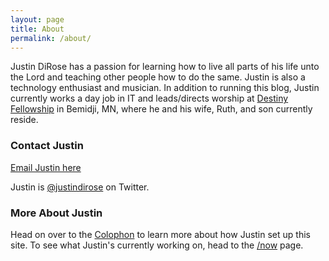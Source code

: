 ```yaml
---
layout: page
title: About
permalink: /about/
---
```


Justin DiRose has a passion for learning how to live all parts of his life unto the Lord and teaching other people how to do the same. Justin is also a technology enthusiast and musician. In addition to running this blog, Justin currently works a day job in IT and leads/directs worship at [Destiny Fellowship](http://dfbemidji.com) in Bemidji, MN, where he and his wife, Ruth, and son currently reside.

### Contact Justin

[Email Justin here](/contact)

Justin is [@justindirose](https://twitter.com/justindirose) on Twitter.

### More About Justin

Head on over to the [Colophon](/colophon) to learn more about how Justin set up this site.
To see what Justin's currently working on, head to the [/now](/now) page.
